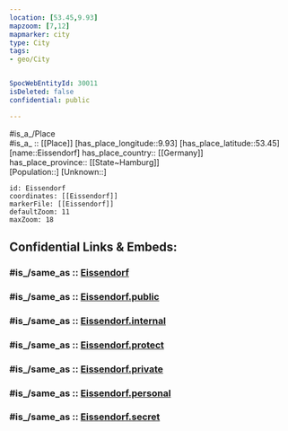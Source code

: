 ```yaml
---
location: [53.45,9.93] 
mapzoom: [7,12] 
mapmarker: city 
type: City
tags:
- geo/City


SpocWebEntityId: 30011
isDeleted: false
confidential: public

---
```

#is_a_/Place  
#is_a_ :: [[Place]] 
[has_place_longitude::9.93] 
[has_place_latitude::53.45] 
[name::Eissendorf] 
has_place_country:: [[Germany]]  
has_place_province:: [[State~Hamburg]]  
[Population::] 
[Unknown::] 


```leaflet
id: Eissendorf
coordinates: [[Eissendorf]] 
markerFile: [[Eissendorf]] 
defaultZoom: 11 
maxZoom: 18
```


## Confidential Links & Embeds: 

### #is_/same_as :: [Eissendorf](/_Standards/Earth/Continent/Europe/Europe~Central/Germany/Germany~West/State~Hamburg/cities~Hamburg/Eissendorf.md) 

### #is_/same_as :: [Eissendorf.public](/_public/Earth/Continent/Europe/Europe~Central/Germany/Germany~West/State~Hamburg/cities~Hamburg/Eissendorf.public.md) 

### #is_/same_as :: [Eissendorf.internal](/_internal/Earth/Continent/Europe/Europe~Central/Germany/Germany~West/State~Hamburg/cities~Hamburg/Eissendorf.internal.md) 

### #is_/same_as :: [Eissendorf.protect](/_protect/Earth/Continent/Europe/Europe~Central/Germany/Germany~West/State~Hamburg/cities~Hamburg/Eissendorf.protect.md) 

### #is_/same_as :: [Eissendorf.private](/_private/Earth/Continent/Europe/Europe~Central/Germany/Germany~West/State~Hamburg/cities~Hamburg/Eissendorf.private.md) 

### #is_/same_as :: [Eissendorf.personal](/_personal/Earth/Continent/Europe/Europe~Central/Germany/Germany~West/State~Hamburg/cities~Hamburg/Eissendorf.personal.md) 

### #is_/same_as :: [Eissendorf.secret](/_secret/Earth/Continent/Europe/Europe~Central/Germany/Germany~West/State~Hamburg/cities~Hamburg/Eissendorf.secret.md)


